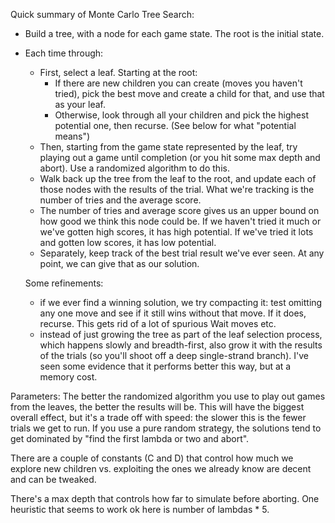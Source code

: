 Quick summary of Monte Carlo Tree Search:

- Build a tree, with a node for each game state. The root is the initial state.
- Each time through:
  - First, select a leaf. Starting at the root:
     - If there are new children you can create (moves you haven't tried), pick the best
     move and create a child for that, and use that as your leaf.
     - Otherwise, look through all your children and pick the highest potential one,
     then recurse. (See below for what "potential means")
  - Then, starting from the game state represented by the leaf, try playing out a game until
  completion (or you hit some max depth and abort). Use a randomized algorithm to do this.
  - Walk back up the tree from the leaf to the root, and update each of those nodes with the results of the trial. What we're tracking is the number of tries and the average score.
  - The number of tries and average score gives us an upper bound on how good we think this node could be. If we haven't tried it much or we've gotten high scores, it has high potential. If we've tried it lots and gotten low scores, it has low potential.
  - Separately, keep track of the best trial result we've ever seen. At any point, we can give that as our solution.

  Some refinements:
  - if we ever find a winning solution, we try compacting it: test omitting any one move and see if it still wins without that move. If it does, recurse. This gets rid of a lot of spurious Wait moves etc.
  - instead of just growing the tree as part of the leaf selection process, which happens slowly and breadth-first, also grow it with the results of the trials (so you'll shoot off a deep single-strand branch). I've seen some evidence that it performs better this way, but at a memory cost.

 Parameters:
  The better the randomized algorithm you use to play out games from the leaves, the better the results will be. This will have the biggest overall effect, but it's a trade off with speed: the slower this is the fewer trials we get to run. If you use a pure random strategy, the solutions tend to get dominated by "find the first lambda or two and abort".

  There are a couple of constants (C and D) that control how much we explore new children vs. exploiting the ones we already know are decent and can be tweaked.

  There's a max depth that controls how far to simulate before aborting. One heuristic that seems to work ok here is number of lambdas * 5.